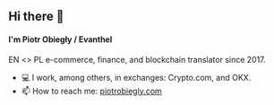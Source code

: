 ## Hi there 👋
#### I'm Piotr Obiegły / Evanthel
EN <> PL e-commerce, finance, and blockchain translator since 2017.

- 💻 I work, among others, in exchanges: Crypto.com, and OKX.
- 📫 How to reach me: [piotrobiegly.com](http://piotrobiegly.com/)
